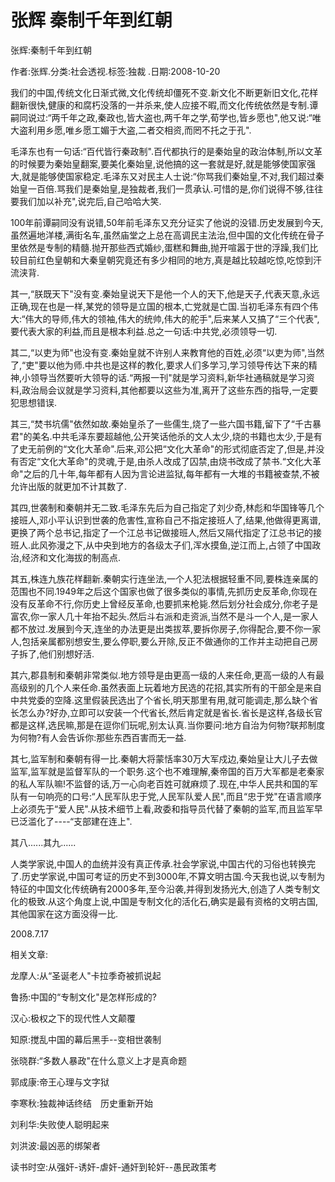 # 张辉  秦制千年到红朝    
    
张辉:秦制千年到红朝    
作者:张辉.分类:社会透视.标签:独裁 .日期:2008-10-20    
我们的中国,传统文化日渐式微,文化传统却僵死不变.新文化不断更新旧文化,花样翻新很快,健康的和腐朽没落的一并杀来,使人应接不暇,而文化传统依然是专制.谭嗣同说过:“两千年之政,秦政也,皆大盗也,两千年之学,荀学也,皆乡愿也",他又说:“唯大盗利用乡愿,唯乡愿工媚于大盗,二者交相资,而罔不托之于孔".    
毛泽东也有一句话:“百代皆行秦政制".百代都执行的是秦始皇的政治体制,所以文革的时候要为秦始皇翻案,要美化秦始皇,说他搞的这一套就是好,就是能够使国家强大,就是能够使国家稳定.毛泽东又对民主人士说:“你骂我们秦始皇,不对,我们超过秦始皇一百倍.骂我们是秦始皇,是独裁者,我们一贯承认.可惜的是,你们说得不够,往往要我们加以补充",说完后,自己哈哈大笑.    
100年前谭嗣同没有说错,50年前毛泽东又充分证实了他说的没错.历史发展到今天,虽然遍地洋楼,满街名车,虽然庙堂之上总在高调民主法治,但中国的文化传统在骨子里依然是专制的精髓.抛开那些西式婚纱,蛋糕和舞曲,抛开喧嚣于世的浮躁,我们比较目前红色皇朝和大秦皇朝究竟还有多少相同的地方,真是越比较越吃惊,吃惊到汗流浃背.    
其一,“朕既天下"没有变.秦始皇说天下是他一个人的天下,他是天子,代表天意,永远正确,现在也是一样,某党的领导是立国的根本,亡党就是亡国.当初毛泽东有四个伟大:“伟大的导师,伟大的领袖,伟大的统帅,伟大的舵手",后来某人又搞了“三个代表",要代表大家的利益,而且是根本利益.总之一句话:中共党,必须领导一切.    
其二,“以吏为师"也没有变.秦始皇就不许别人来教育他的百姓,必须“以吏为师",当然了,“吏"要以他为师.中共也是这样的教化,要求人们多学习,学习领导传达下来的精神,小领导当然要听大领导的话.“两报一刊"就是学习资料,新华社通稿就是学习资料,政治局会议就是学习资料,其他都要以这些为准,离开了这些东西的指导,一定要犯思想错误.    
其三,“焚书坑儒"依然如故.秦始皇杀了一些儒生,烧了一些六国书籍,留下了“千古暴君"的美名.中共毛泽东要超越他,公开笑话他杀的文人太少,烧的书籍也太少,于是有了史无前例的“文化大革命".后来,邓公把“文化大革命"的形式彻底否定了,但是,并没有否定“文化大革命"的灵魂,于是,由杀人改成了囚禁,由烧书改成了禁书.“文化大革命"之后的几十年,每年都有人因为言论进监狱,每年都有一大堆的书籍被查禁,不被允许出版的就更加不计其数了.    
其四,世袭制和秦朝并无二致.毛泽东先后为自己指定了刘少奇,林彪和华国锋等几个接班人,邓小平认识到世袭的危害性,宣称自己不指定接班人了,结果,他做得更离谱,更换了两个总书记,指定了一个江总书记做接班人,然后又隔代指定了江总书记的接班人.此风弥漫之下,从中央到地方的各级太子们,浑水摸鱼,逆江而上,占领了中国政治,经济和文化海拔的制高点.    
其五,株连九族花样翻新.秦朝实行连坐法,一个人犯法根据轻重不同,要株连亲属的范围也不同.1949年之后这个国家也做了很多类似的事情,先抓历史反革命,你现在没有反革命不行,你历史上曾经反革命,也要抓来枪毙.然后划分社会成分,你老子是富农,你一家人几十年抬不起头.然后斗右派和走资派,当然不是斗一个人,是一家人都不放过.发展到今天,连坐的办法更是出类拔萃,要拆你房子,你得配合,要不你一家人,包括亲属都别想安生,要么停职,要么开除,反正不做通你的工作并主动把自己房子拆了,他们别想好活.    
其六,郡县制和秦朝非常类似.地方领导是由更高一级的人来任命,更高一级的人有最高级别的几个人来任命.虽然表面上玩着地方民选的花招,其实所有的干部全是来自中共党委的空降.这里假装民选出了个省长,明天那里有用,就可能调走,那么缺个省长怎么办?好办,立即可以安装一个代省长,然后肯定就是省长.省长是这样,各级长官都是这样,选民嘛,那是在逗你们玩呢,别太认真.当你要问:地方自治为何物?联邦制度为何物?有人会告诉你:那些东西百害而无一益.    
其七,监军制和秦朝有得一比.秦朝大将蒙恬率30万大军戍边,秦始皇让大儿子去做监军,监军就是监督军队的一个职务.这个也不难理解,秦帝国的百万大军都是老秦家的私人军队嘛!不监督的话,万一心向老百姓可就麻烦了.现在,中华人民共和国的军队有一句响亮的口号:“人民军队忠于党,人民军队爱人民",而且“忠于党"在语言顺序上必须先于“爱人民".从技术细节上看,政委和指导员代替了秦朝的监军,而且监军早已泛滥化了----“支部建在连上".    
其八......其九......    
人类学家说,中国人的血统并没有真正传承.社会学家说,中国古代的习俗也转换完了.历史学家说,中国可考证的历史不到3000年,不算文明古国.今天我也说,以专制为特征的中国文化传统确有2000多年,至今沿袭,并得到发扬光大,创造了人类专制文化的极致.从这个角度上说,中国是专制文化的活化石,确实是最有资格的文明古国,其他国家在这方面没得一比.    
2008.7.17    
    
相关文章:    
龙摩人:从“圣诞老人"卡拉季奇被抓说起    
鲁扬:中国的“专制文化"是怎样形成的?    
汉心:极权之下的现代性人文颠覆    
知原:搅乱中国的幕后黑手--变相世袭制    
张晓群:“多数人暴政"在什么意义上才是真命题    
郭成康:帝王心理与文字狱    
李寒秋:独裁神话终结　历史重新开始    
刘利华:失败使人聪明起来    
刘洪波:最凶恶的绑架者    
读书时空:从强奸-诱奸-虐奸-通奸到轮奸--愚民政策考